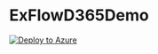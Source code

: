 # ExFlowD365Demo
[![Deploy to Azure](http://azuredeploy.net/deploybutton.png)](https://azuredeploy.net/)
